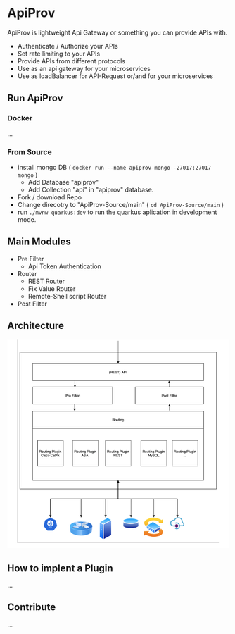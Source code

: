 # ApiProv

ApiProv is lightweight Api Gateway or something you can provide APIs with. 

* Authenticate / Authorize your APIs
* Set rate limiting to your APIs
* Provide APIs from different protocols
* Use as an api gateway for your microservices
* Use as loadBalancer for API-Request or/and for your microservices

## Run ApiProv
### Docker
...
### From Source
* install mongo DB ( `docker run --name apiprov-mongo -27017:27017 mongo` )
  * Add Database "apiprov"
  * Add Collection "api" in "apiprov" database.
* Fork / download Repo
* Change direcotry to "ApiProv-Source/main" ( `cd ApiProv-Source/main` )
* run `./mvnw quarkus:dev` to run the quarkus aplication in development mode.

## Main Modules
* Pre Filter
  * Api Token Authentication
* Router
  * REST Router
  * Fix Value Router
  * Remote-Shell script Router
* Post Filter

## Architecture
![Image of Yaktocat](https://github.com/floriandulzky/ApiProv/blob/master/Documentation/ApiProvArchitecture.png?raw=true)

## How to implent a Plugin
...

## Contribute
...

